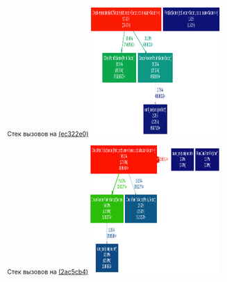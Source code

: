 Стек вызовов на [(ec322e0)](https://github.com/SavaLione/InterSectionSectors/tree/ec322e012eb2a001439e0f2e71987a4b90dc9b6f)
<img src="res/Stack_ec322e0.svg" style="width: 300px; height: 300px;">

Стек вызовов на [(2ac5cb4)](https://github.com/SavaLione/InterSectionSectors/tree/2ac5cb4d921f56267ebd827ed06b101cd78cb167)
<img src="res/Stack_2ac5cb4.svg" style="width: 300px; height: 300px;">